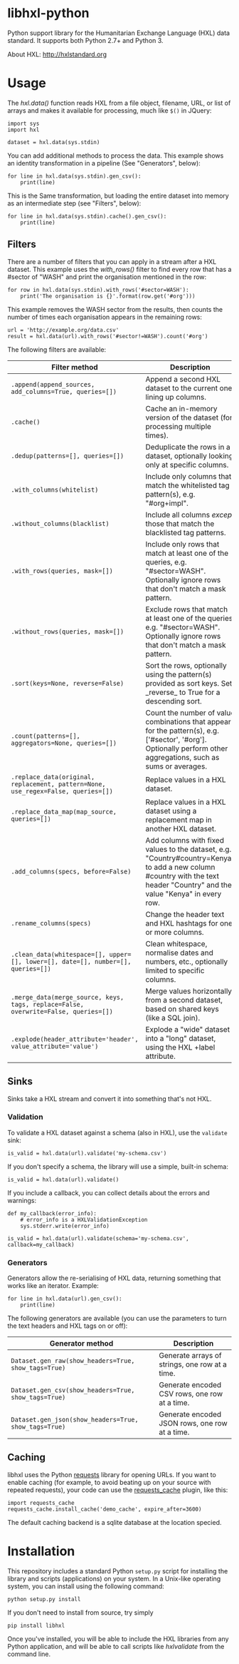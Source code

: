 libhxl-python
=============

Python support library for the Humanitarian Exchange Language (HXL)
data standard.  It supports both Python 2.7+ and Python 3.

About HXL: http://hxlstandard.org


# Usage

The _hxl.data()_ function reads HXL from a file object, filename, URL,
or list of arrays and makes it available for processing, much like
``$()`` in JQuery:

```
import sys
import hxl

dataset = hxl.data(sys.stdin)
```

You can add additional methods to process the data.  This example
shows an identity transformation in a pipeline (See "Generators",
below):

```
for line in hxl.data(sys.stdin).gen_csv():
    print(line)
```

This is the Same transformation, but loading the entire dataset into
memory as an intermediate step (see "Filters", below):

```
for line in hxl.data(sys.stdin).cache().gen_csv():
    print(line)
```


## Filters

There are a number of filters that you can apply in a stream after a
HXL dataset.  This example uses the _with_rows()_ filter to find every
row that has a #sector of "WASH" and print the organisation mentioned
in the row:

```
for row in hxl.data(sys.stdin).with_rows('#sector=WASH'):
    print('The organisation is {}'.format(row.get('#org')))
```

This example removes the WASH sector from the results, then counts the
number of times each organisation appears in the remaining rows:

```
url = 'http://example.org/data.csv'
result = hxl.data(url).with_rows('#sector!=WASH').count('#org')
```

The following filters are available:

<table>
  <thead>
    <th>Filter method</th>
    <th>Description</th>
  </thead>
  <tbody>
    <tr>
      <td><code>.append(append_sources, add_columns=True, queries=[])</code></td>
      <td>Append a second HXL dataset to the current one, lining up columns.</td>
    </tr>
    <tr>
      <td><code>.cache()</code></td>
      <td>Cache an in-memory version of the dataset (for processing multiple times).</td>
    </tr>
    <tr>
      <td><code>.dedup(patterns=[], queries=[])</code></td>
      <td>Deduplicate the rows in a dataset, optionally looking only at specific columns.</td>
    </tr>
    <tr>
      <td><code>.with_columns(whitelist)</code></td>
      <td>Include only columns that match the whitelisted tag pattern(s), e.g. "#org+impl".</td>
    </tr>
    <tr>
      <td><code>.without_columns(blacklist)</code></td>
      <td>Include all columns <em>except</em> those that match the blacklisted tag patterns.</td>
    </tr>
    <tr>
      <td><code>.with_rows(queries, mask=[])</code></td>
      <td>Include only rows that match at least one of the queries, e.g. "#sector=WASH". Optionally ignore rows that don't match a mask pattern.</td>
    </tr>
    <tr>
      <td><code>.without_rows(queries, mask=[])</code></td>
      <td>Exclude rows that match at least one of the queries, e.g. "#sector=WASH". Optionally ignore rows that don't match a mask pattern.</td>
    </tr>
    <tr>
      <td><code>.sort(keys=None, reverse=False)</code></td>
      <td>Sort the rows, optionally using the pattern(s) provided as sort keys. Set _reverse_ to True for a descending sort.</td>
    </tr>
    <tr>
      <td><code>.count(patterns=[], aggregators=None, queries=[])</code></td>
      <td>Count the number of value combinations that appear for the pattern(s), e.g. ['#sector', '#org']. Optionally perform other aggregations, such as sums or averages.</td>
    </tr>
    <tr>
      <td><code>.replace_data(original, replacement, pattern=None, use_regex=False, queries=[])</code></td>
      <td>Replace values in a HXL dataset.</td>
    </tr>
    <tr>
      <td><code>.replace_data_map(map_source, queries=[])</code></td>
      <td>Replace values in a HXL dataset using a replacement map in another HXL dataset.</td>
    </tr>
    <tr>
      <td><code>.add_columns(specs, before=False)</code></td>
      <td>Add columns with fixed values to the dataset, e.g. "Country#country=Kenya" to add a new column #country with the text header "Country" and the value "Kenya" in every row.</td>
    </tr>
    <tr>
      <td><code>.rename_columns(specs)</code></td>
      <td>Change the header text and HXL hashtags for one or more columns.</td>
    </tr>
    <tr>
      <td><code>.clean_data(whitespace=[], upper=[], lower=[], date=[], number=[], queries=[])</code></td>
      <td>Clean whitespace, normalise dates and numbers, etc., optionally limited to specific columns.</td>
    </tr>
    <tr>
      <td><code>.merge_data(merge_source, keys, tags, replace=False, overwrite=False, queries=[])</code></td>
      <td>Merge values horizontally from a second dataset, based on shared keys (like a SQL join).</td>
    </tr>
    <tr>
      <td><code>.explode(header_attribute='header', value_attribute='value')</code></td>
      <td>Explode a "wide" dataset into a "long" dataset, using the HXL +label attribute.</td>
    </tr>
  </tbody>
</table>

## Sinks

Sinks take a HXL stream and convert it into something that's not HXL.

### Validation

To validate a HXL dataset against a schema (also in HXL), use the ``validate`` sink:

```
is_valid = hxl.data(url).validate('my-schema.csv')
```

If you don't specify a schema, the library will use a simple, built-in schema:

```
is_valid = hxl.data(url).validate()
```

If you include a callback, you can collect details about the errors and warnings:

```
def my_callback(error_info):
    # error_info is a HXLValidationException
    sys.stderr.write(error_info)

is_valid = hxl.data(url).validate(schema='my-schema.csv', callback=my_callback)
```

### Generators

Generators allow the re-serialising of HXL data, returning something that works like an iterator.  Example:

```
for line in hxl.data(url).gen_csv():
    print(line)
```

The following generators are available (you can use the parameters to turn the text headers and HXL tags on or off):

<table>
  <thead>
    <th>Generator method</th>
    <th>Description</th>
  </thead>
  <tbody>
    <tr>
      <td><code>Dataset.gen_raw(show_headers=True, show_tags=True)</code></td>
      <td>Generate arrays of strings, one row at a time.</td>
    </tr>
    <tr>
      <td><code>Dataset.gen_csv(show_headers=True, show_tags=True)</code></td>
      <td>Generate encoded CSV rows, one row at a time.</td>
    </tr>
    <tr>
      <td><code>Dataset.gen_json(show_headers=True, show_tags=True)</code></td>
      <td>Generate encoded JSON rows, one row at a time.</td>
    </tr>
  </tbody>
</table>


## Caching

libhxl uses the Python
[requests](http://docs.python-requests.org/en/master/) library for
opening URLs. If you want to enable caching (for example, to avoid
beating up on your source with repeated requests), your code can use
the [requests_cache](https://pypi.python.org/pypi/requests-cache)
plugin, like this:

    import requests_cache
    requests_cache.install_cache('demo_cache', expire_after=3600)

The default caching backend is a sqlite database at the location specied.


# Installation

This repository includes a standard Python `setup.py` script for
installing the library and scripts (applications) on your system. In a
Unix-like operating system, you can install using the following
command:

```
python setup.py install
```

If you don't need to install from source, try simply

```
pip install libhxl
```

Once you've installed, you will be able to include the HXL libraries
from any Python application, and will be able to call scripts like
_hxlvalidate_ from the command line.

